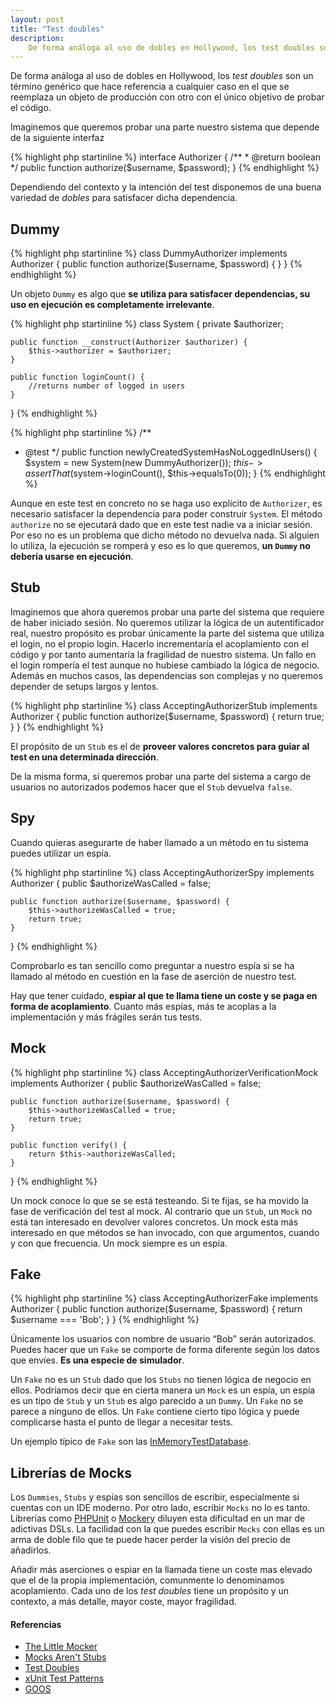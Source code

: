 ```yaml
---
layout: post
title: "Test doubles"
description:
    De forma análoga al uso de dobles en Hollywood, los test doubles son un término genérico que hace referencia a cualquier caso en el que se reemplaza un objeto de producción con otro con el único objetivo de probar el código.
---
```


De forma análoga al uso de dobles en Hollywood, los *test doubles* son un término genérico que hace referencia a cualquier caso en el que se reemplaza un objeto de producción con otro con el único objetivo de probar el código.

Imaginemos que queremos probar una parte nuestro sistema que depende de la siguiente interfaz

{% highlight php startinline %}
interface Authorizer {
    /**
     * @return boolean
     */
    public function authorize($username, $password);
}
{% endhighlight %}

Dependiendo del contexto y la intención del test disponemos de una buena variedad de *dobles* para satisfacer dicha dependencia.

## Dummy
{% highlight php startinline %}
class DummyAuthorizer implements Authorizer {
    public function authorize($username, $password) {
    }
}
{% endhighlight %}

Un objeto `Dummy` es algo que **se utiliza para satisfacer dependencias, su uso en ejecución es completamente irrelevante**.

{% highlight php startinline %}
class System {
    private $authorizer;
    
    public function __construct(Authorizer $authorizer) {
        $this->authorizer = $authorizer;
    }
    
    public function loginCount() {
        //returns number of logged in users
    }
}
{% endhighlight %}

{% highlight php startinline %}
/**
 * @test
 */
public function newlyCreatedSystemHasNoLoggedInUsers() {
    $system = new System(new DummyAuthorizer());
    $this->assertThat($system->loginCount(), $this->equalsTo(0));
}
{% endhighlight %}

Aunque en este test en concreto no se haga uso explícito de `Authorizer`, es necesario satisfacer la dependencia para poder construir `System`. El método `authorize` no se ejecutará dado que en este test nadie va a iniciar sesión. Por eso no es un problema que dicho método no devuelva nada. Si alguien lo utiliza, la ejecución se romperá y eso es lo que queremos, **un `Dummy` no debería usarse en ejecución**.

## Stub
Imaginemos que ahora queremos probar una parte del sistema que requiere de haber iniciado sesión. No queremos utilizar la lógica de un autentificador real, nuestro propósito es probar únicamente la parte del sistema que utiliza el login, no el propio login. Hacerlo incrementaría el acoplamiento con el código y por tanto aumentaría la fragilidad de nuestro sistema. Un fallo en el login rompería el test aunque no hubiese cambiado la lógica de negocio. Además en muchos casos, las dependencias son complejas y no queremos depender de setups largos y lentos.

{% highlight php startinline %}
class AcceptingAuthorizerStub implements Authorizer {
    public function authorize($username, $password) {
        return true;
    }
}
{% endhighlight %}

El propósito de un `Stub` es el de **proveer valores concretos para guiar al test en una determinada dirección**.

De la misma forma, si queremos probar una parte del sistema a cargo de usuarios no autorizados podemos hacer que el `Stub` devuelva `false`.


## Spy
Cuando quieras asegurarte de haber llamado a un método en tu sistema puedes utilizar un espía.

{% highlight php startinline %}
class AcceptingAuthorizerSpy implements Authorizer {
    public $authorizeWasCalled = false;

    public function authorize($username, $password) {
        $this->authorizeWasCalled = true;
        return true;
    }
}
{% endhighlight %}

Comprobarlo es tan sencillo como preguntar a nuestro espía si se ha llamado al método en cuestión en la fase de aserción de nuestro test.

Hay que tener cuidado, **espiar al que te llama tiene un coste y se paga en forma de acoplamiento**. Cuanto más espías, más te acoplas a la implementación y más frágiles serán tus tests.

## Mock
{% highlight php startinline %}
class AcceptingAuthorizerVerificationMock implements Authorizer {
    public $authorizeWasCalled = false;

    public function authorize($username, $password) {
        $this->authorizeWasCalled = true;
        return true;
    }

    public function verify() {
        return $this->authorizeWasCalled;
    }
}
{% endhighlight %}

Un mock conoce lo que se se está testeando. Si te fijas, se ha movido la fase de verificación del test al mock. Al contrario que un `Stub`, un `Mock` no está tan interesado en devolver valores concretos. Un mock esta más interesado en que métodos se han invocado, con que argumentos, cuando y con que frecuencia. Un mock siempre es un espía.

## Fake
{% highlight php startinline %}
class AcceptingAuthorizerFake implements Authorizer {
    public function authorize($username, $password) {
        return $username === 'Bob';
    }
}
{% endhighlight %}

Únicamente los usuarios con nombre de usuario “Bob” serán autorizados. Puedes hacer que un `Fake` se comporte de forma diferente según los datos que envíes. **Es una especie de simulador**.

Un `Fake` no es un `Stub` dado que los `Stubs` no tienen lógica de negocio en ellos. Podríamos decir que en cierta manera un `Mock` es un espía, un espía es un tipo de `Stub` y un `Stub` es algo parecido a un `Dummy`. Un `Fake` no se parece a ninguno de ellos. Un `Fake` contiene cierto tipo lógica y puede complicarse hasta el punto de llegar a necesitar tests.

Un ejemplo típico de `Fake` son las [InMemoryTestDatabase](http://www.martinfowler.com/bliki/InMemoryTestDatabase.html).

## Librerías de Mocks
Los `Dummies`, `Stubs` y espías son sencillos de escribir, especialmente si cuentas con un IDE moderno. Por otro lado, escribir `Mocks` no lo es tanto. Librerías como [PHPUnit](http://phpunit.de/manual/3.0/en/mock-objects.html) o [Mockery](https://github.com/padraic/mockery) diluyen esta dificultad en un mar de adictivas DSLs. La facilidad con la que puedes escribir `Mocks` con ellas es un arma de doble filo que te puede hacer perder la visión del precio de añadirlos.

Añadir más aserciones o espiar en la llamada tiene un coste mas elevado que el de la propia implementación, comunmente lo denominamos acoplamiento. Cada uno de los *test doubles* tiene un propósito y un contexto, a más detalle, mayor coste, mayor fragilidad.


#### Referencias

- [The Little Mocker](http://blog.8thlight.com/uncle-bob/2014/05/14/TheLittleMocker.html)
- [Mocks Aren't Stubs](http://martinfowler.com/articles/mocksArentStubs.html)
- [Test Doubles](http://www.martinfowler.com/bliki/TestDouble.html)
- [xUnit Test Patterns](http://www.amazon.com/xUnit-Test-Patterns-Refactoring-Code/dp/0131495054)
- [GOOS](http://www.amazon.com/Growing-Object-Oriented-Software-Guided-Tests/dp/0321503627)